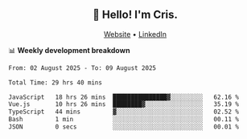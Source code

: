 
<h2 align="center">👋 Hello! I'm Cris.</h2>
<p align="center">
  <a href="https://www.criscunas.dev">Website</a> •
  <a href="https://www.linkedin.com/in/cristophercunas/">LinkedIn</a> 
</p>


📊 **Weekly development breakdown**
<!--START_SECTION:waka-->

```txt
From: 02 August 2025 - To: 09 August 2025

Total Time: 29 hrs 40 mins

JavaScript   18 hrs 26 mins  ███████████████▓░░░░░░░░░   62.16 %
Vue.js       10 hrs 26 mins  ████████▓░░░░░░░░░░░░░░░░   35.19 %
TypeScript   44 mins         ▓░░░░░░░░░░░░░░░░░░░░░░░░   02.52 %
Bash         1 min           ░░░░░░░░░░░░░░░░░░░░░░░░░   00.11 %
JSON         0 secs          ░░░░░░░░░░░░░░░░░░░░░░░░░   00.01 %
```

<!--END_SECTION:waka-->
